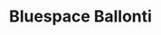 ---
title: "Bluespace Ballonti"
url: /valle-de-trapaga-trapagaran/bluespace-ballonti/
shop: alquiler
---